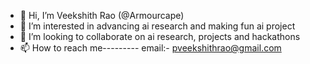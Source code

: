 - 👋 Hi, I’m Veekshith Rao (@Armourcape)
- 👀 I’m interested in advancing ai research and making fun ai project
- 💞️ I’m looking to collaborate on ai research, projects and hackathons
- 📫 How to reach me---------
email:- pveekshithrao@gmail.com

<!---
Armourcape/Armourcape is a ✨ special ✨ repository because its `README.md` (this file) appears on your GitHub profile.
You can click the Preview link to take a look at your changes.
--->
